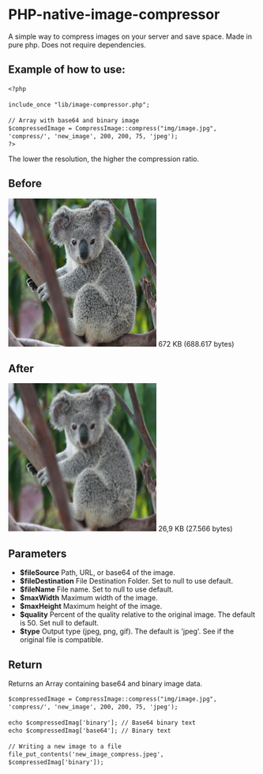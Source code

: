 # PHP-native-image-compressor
A simple way to compress images on your server and save space. Made in pure php. Does not require dependencies.

## Example of how to use:
```
<?php

include_once "lib/image-compressor.php";

// Array with base64 and binary image
$compressedImage = CompressImage::compress("img/image.jpg", 'compress/', 'new_image', 200, 200, 75, 'jpeg');
?>
```

The lower the resolution, the higher the compression ratio.

## Before
<img width="300px" height="300px" src="img/image.jpg">
672 KB (688.617 bytes)

## After
<img width="300px" height="300px" src="compress/new_image.jpeg">
26,9 KB (27.566 bytes)

## Parameters
- **$fileSource** Path, URL, or base64 of the image.
- **$fileDestination** File Destination Folder. Set to null to use default.
- **$fileName** File name. Set to null to use default.
- **$maxWidth** Maximum width of the image.
- **$maxHeight** Maximum height of the image.
- **$quality** Percent of the quality relative to the original image. The default is 50. Set null to default.
- **$type** Output type (jpeg, png, gif). The default is 'jpeg'. See if the original file is compatible.

## Return
Returns an Array containing base64 and binary image data.
```
$compressedImage = CompressImage::compress("img/image.jpg", 'compress/', 'new_image', 200, 200, 75, 'jpeg');

echo $compressedImag['binary']; // Base64 binary text
echo $compressedImag['base64']; // Binary text

// Writing a new image to a file
file_put_contents('new_image_compress.jpeg', $compressedImag['binary']);
```
